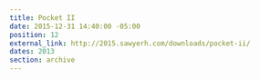 ```yaml
---
title: Pocket II
date: 2015-12-31 14:40:00 -05:00
position: 12
external_link: http://2015.sawyerh.com/downloads/pocket-ii/
dates: 2013
section: archive
---
```


